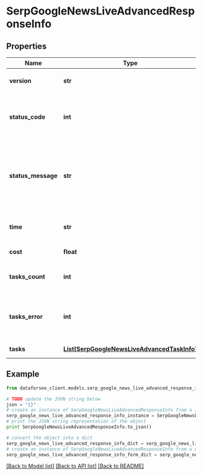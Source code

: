 # SerpGoogleNewsLiveAdvancedResponseInfo


## Properties

Name | Type | Description | Notes
------------ | ------------- | ------------- | -------------
**version** | **str** | the current version of the API | [optional] 
**status_code** | **int** | general status code you can find the full list of the response codes here | [optional] 
**status_message** | **str** | general informational message you can find the full list of general informational messages here | [optional] 
**time** | **str** | total execution time, seconds | [optional] 
**cost** | **float** | total tasks cost, USD | [optional] 
**tasks_count** | **int** | the number of tasks in the tasks array | [optional] 
**tasks_error** | **int** | the number of tasks in the tasks array returned with an error | [optional] 
**tasks** | [**List[SerpGoogleNewsLiveAdvancedTaskInfo]**](SerpGoogleNewsLiveAdvancedTaskInfo.md) | array of tasks | [optional] 

## Example

```python
from dataforseo_client.models.serp_google_news_live_advanced_response_info import SerpGoogleNewsLiveAdvancedResponseInfo

# TODO update the JSON string below
json = "{}"
# create an instance of SerpGoogleNewsLiveAdvancedResponseInfo from a JSON string
serp_google_news_live_advanced_response_info_instance = SerpGoogleNewsLiveAdvancedResponseInfo.from_json(json)
# print the JSON string representation of the object
print SerpGoogleNewsLiveAdvancedResponseInfo.to_json()

# convert the object into a dict
serp_google_news_live_advanced_response_info_dict = serp_google_news_live_advanced_response_info_instance.to_dict()
# create an instance of SerpGoogleNewsLiveAdvancedResponseInfo from a dict
serp_google_news_live_advanced_response_info_form_dict = serp_google_news_live_advanced_response_info.from_dict(serp_google_news_live_advanced_response_info_dict)
```
[[Back to Model list]](../README.md#documentation-for-models) [[Back to API list]](../README.md#documentation-for-api-endpoints) [[Back to README]](../README.md)


